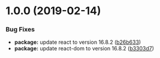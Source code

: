 # 1.0.0 (2019-02-14)


### Bug Fixes

* **package:** update react to version 16.8.2 ([b26b633](https://github.com/mg901/react-redux-boilerplate/commit/b26b633))
* **package:** update react-dom to version 16.8.2 ([b3303d7](https://github.com/mg901/react-redux-boilerplate/commit/b3303d7))
